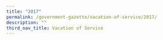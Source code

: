 ```yaml
---
title: "2017"
permalink: /government-gazette/vacation-of-service/2017/
description: ""
third_nav_title: Vacation of Service
---
```

